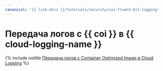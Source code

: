 ```yaml
---
canonical: '{{ link-docs }}/tutorials/security/coi-fluent-bit-logging'
---
```


# Передача логов с {{ coi }} в {{ cloud-logging-name }}

{% include notitle [Передача логов с Container Optimized Image в Cloud Logging](../../_tutorials/containers/coi-fluent-bit-logging.md) %}